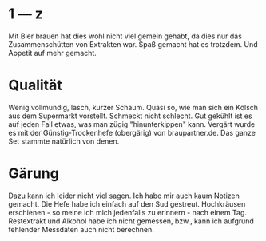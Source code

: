 # 1 — z

Mit Bier brauen hat dies wohl nicht viel gemein gehabt, da dies nur das Zusammenschütten von Extrakten war. Spaß gemacht hat es trotzdem. Und Appetit auf mehr gemacht.

# Qualität

Wenig vollmundig, lasch, kurzer Schaum. Quasi so, wie man sich ein Kölsch aus dem Supermarkt vorstellt. Schmeckt nicht schlecht. Gut gekühlt ist es auf jeden Fall etwas, was man zügig "hinunterkippen" kann. Vergärt wurde es mit der Günstig-Trockenhefe (obergärig) von braupartner.de. Das ganze Set stammte natürlich von denen.

# Gärung

Dazu kann ich leider nicht viel sagen. Ich habe mir auch kaum Notizen gemacht. Die Hefe habe ich einfach auf den Sud gestreut. Hochkräusen erschienen - so meine ich mich jedenfalls zu erinnern - nach einem Tag. Restextrakt und Alkohol habe ich nicht gemessen, bzw., kann ich aufgrund fehlender Messdaten auch nicht berechnen.

